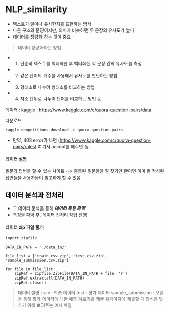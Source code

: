 # NLP_similarity

- 텍스트가 얼마나 유사한지를 표현하는 방식
- 다른 구조의 문장이지만, 의미가 비슷하면 두 문장의 유사도가 높다
- 데이터를 정량화 하는 것이 중요

> 데이터 정량화하는 방법
-	1. 단순히 텍스트를 벡터화한 후 벡터화된 각 문장 간의 유사도를 측정 
-	2. 같은 단어의 개수를 사용해서 유사도를 판단하는 방법
-	3. 형태소로 나누어 형태소를 비교하는 방법
-	4. 자소 단위로 나누어 단어를 비교하는 방법 등

데이터 : kaggle : https://www.kaggle.com/c/quora-question-pairs/data

다운로드
~~~
kaggle competitions download -c quora-question-pairs
~~~
  - 만약, 403 error가 나면 (https://www.kaggle.com/c/quora-question-pairs/rules) 여기서 accept를 해주면 됨. 
  
#### 데이터 설명
질문과 답변을 할 수 있는 사이트 --> 중복된 질문들을 잘 찾기만 한다면 이미 잘 작성된 답변들을 사용자들이 참고하게 할 수 있음

## 데이터 분석과 전처리
- 그 데이터 분석을 통해 ***데이터 특징 파악***
- 특징을 파악 후, 데이터 전처리 작업 진행

#### 데이터 zip 파일 풀기
~~~
import zipfile

DATA_IN_PATH = './data_in/'

file_list = ['train.csv.zip', 'test.csv.zip', 'sample_submission.csv.zip']

for file in file_list:
    zipRef = zipfile.ZipFile(DATA_IN_PATH + file, 'r')
    zipRef.extractall(DATA_IN_PATH)
    zipRef.close()
~~~

> 데이터 설명
> train : 학습 데이터
> test : 평가 데이터
> sample_submission : 모델을 통해 평가 데이터에 대한 예측 겨로가를 캐글 홈페이지에 제출할 때 양식을 맞추기 위해 보여주는 예시 파일

